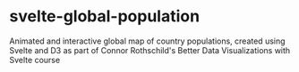# svelte-global-population
Animated and interactive global map of country populations, created using Svelte and D3 as part of Connor Rothschild's Better Data Visualizations with Svelte course
